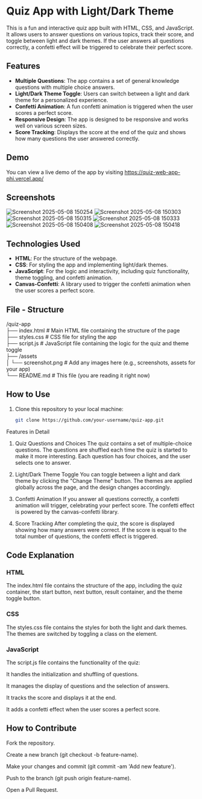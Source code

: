 # Quiz App with Light/Dark Theme

This is a fun and interactive quiz app built with HTML, CSS, and JavaScript. It allows users to answer questions on various topics, track their score, and toggle between light and dark themes. If the user answers all questions correctly, a confetti effect will be triggered to celebrate their perfect score.

## Features

- **Multiple Questions**: The app contains a set of general knowledge questions with multiple choice answers.
- **Light/Dark Theme Toggle**: Users can switch between a light and dark theme for a personalized experience.
- **Confetti Animation**: A fun confetti animation is triggered when the user scores a perfect score.
- **Responsive Design**: The app is designed to be responsive and works well on various screen sizes.
- **Score Tracking**: Displays the score at the end of the quiz and shows how many questions the user answered correctly.

## Demo

You can view a live demo of the app by visiting https://quiz-web-app-phi.vercel.app/

## Screenshots
![Screenshot 2025-05-08 150254](https://github.com/user-attachments/assets/1ce4e64e-42ce-47ea-a57e-f996559a4a39)
![Screenshot 2025-05-08 150303](https://github.com/user-attachments/assets/852d7bc2-3485-4616-910b-8ad88082fac6)
![Screenshot 2025-05-08 150315](https://github.com/user-attachments/assets/a6d085fd-63e5-4ec3-a07d-d184c1a0259a)
![Screenshot 2025-05-08 150333](https://github.com/user-attachments/assets/597e0b0d-e69d-4c4c-9146-75980d486845)
![Screenshot 2025-05-08 150408](https://github.com/user-attachments/assets/43bb55f1-94ad-48f1-a607-6149b2bc8ed9)
![Screenshot 2025-05-08 150418](https://github.com/user-attachments/assets/9c2d65dd-ecbb-49ee-a175-be610d1ccb0b)


## Technologies Used

- **HTML**: For the structure of the webpage.
- **CSS**: For styling the app and implementing light/dark themes.
- **JavaScript**: For the logic and interactivity, including quiz functionality, theme toggling, and confetti animation.
- **Canvas-Confetti**: A library used to trigger the confetti animation when the user scores a perfect score.

## File - Structure
/quiz-app <br>
  ├── index.html          # Main HTML file containing the structure of the page <br>
  ├── styles.css          # CSS file for styling the app <br>
  ├── script.js           # JavaScript file containing the logic for the quiz and theme toggle <br>
  ├── /assets<br>
  │   └── screenshot.png  # Add any images here (e.g., screenshots, assets for your app)<br>
  └── README.md           # This file (you are reading it right now)<br>


## How to Use

1. Clone this repository to your local machine:
   ```bash
   git clone https://github.com/your-username/quiz-app.git
Features in Detail
1. Quiz Questions and Choices
The quiz contains a set of multiple-choice questions. The questions are shuffled each time the quiz is started to make it more interesting. Each question has four choices, and the user selects one to answer.

2. Light/Dark Theme Toggle
You can toggle between a light and dark theme by clicking the "Change Theme" button. The themes are applied globally across the page, and the design changes accordingly.

3. Confetti Animation
If you answer all questions correctly, a confetti animation will trigger, celebrating your perfect score. The confetti effect is powered by the canvas-confetti library.

4. Score Tracking
After completing the quiz, the score is displayed showing how many answers were correct. If the score is equal to the total number of questions, the confetti effect is triggered.


## Code Explanation
### HTML<br>
The index.html file contains the structure of the app, including the quiz container, the start button, next button, result container, and the theme toggle button.

### CSS
The styles.css file contains the styles for both the light and dark themes. The themes are switched by toggling a class on the <body> element.

### JavaScript
The script.js file contains the functionality of the quiz:

It handles the initialization and shuffling of questions.

It manages the display of questions and the selection of answers.

It tracks the score and displays it at the end.

It adds a confetti effect when the user scores a perfect score.

## How to Contribute
Fork the repository.

Create a new branch (git checkout -b feature-name).

Make your changes and commit (git commit -am 'Add new feature').

Push to the branch (git push origin feature-name).

Open a Pull Request.
